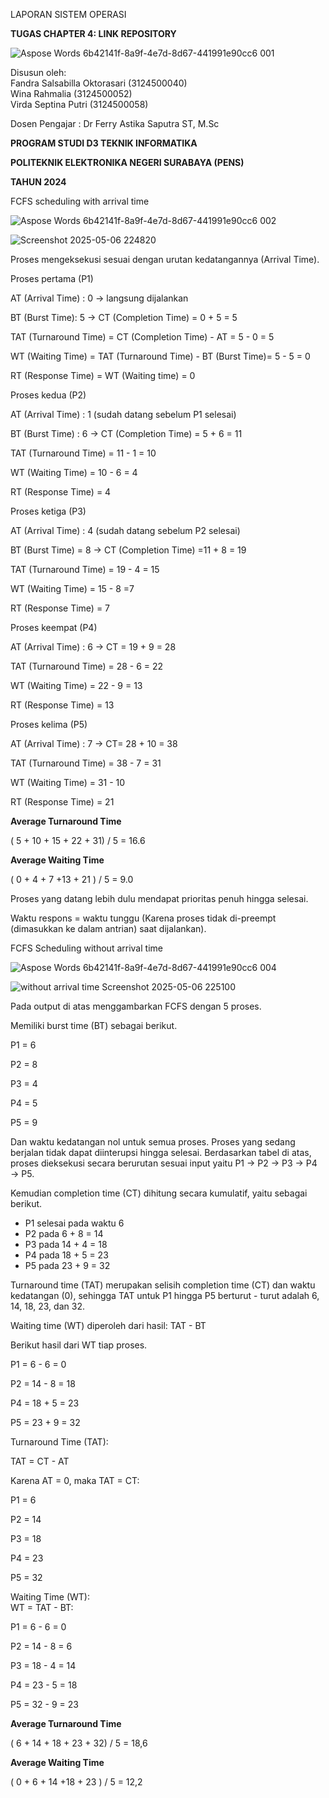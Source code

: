 LAPORAN SISTEM OPERASI

**TUGAS CHAPTER 4: LINK REPOSITORY**

 
![Aspose Words 6b42141f-8a9f-4e7d-8d67-441991e90cc6 001](https://github.com/user-attachments/assets/88a70893-8955-449b-838a-7231a57693e2)

    
Disusun oleh:  
Fandra Salsabilla Oktorasari 	(3124500040)  
Wina Rahmalia 			(3124500052)  
Virda Septina Putri 			(3124500058)

Dosen Pengajar  	: Dr Ferry Astika Saputra ST, M.Sc

 

 

**PROGRAM STUDI D3 TEKNIK INFORMATIKA**

**POLITEKNIK ELEKTRONIKA NEGERI SURABAYA (PENS)**

**TAHUN 2024**

FCFS scheduling with arrival time

![Aspose Words 6b42141f-8a9f-4e7d-8d67-441991e90cc6 002](https://github.com/user-attachments/assets/760b3bb7-c677-435e-9fe2-eadcc63e428a)

![Screenshot 2025-05-06 224820](https://github.com/user-attachments/assets/be405e92-5749-4c6d-8069-c5cabe6e6290)


Proses mengeksekusi sesuai dengan urutan kedatangannya (Arrival Time).

Proses pertama (P1)

AT (Arrival Time) : 0 → langsung dijalankan

BT (Burst Time): 5 → CT (Completion Time)  \= 0 \+ 5 \= 5

TAT (Turnaround Time) \= CT (Completion Time) \- AT \= 5 \- 0 \= 5

WT (Waiting Time) \= TAT (Turnaround Time)  \- BT (Burst Time)= 5 \- 5 \= 0

RT (Response Time) \= WT (Waiting time) \= 0

Proses kedua (P2)

AT (Arrival Time) : 1 (sudah datang sebelum P1 selesai)

BT (Burst Time) : 6 → CT (Completion Time)  \= 5 \+ 6 \= 11

TAT (Turnaround Time) \= 11 \- 1 \= 10

WT (Waiting Time)  \= 10 \- 6 \= 4

RT (Response Time) \=  4

Proses ketiga (P3)

AT (Arrival Time) : 4 (sudah datang sebelum P2 selesai)

BT (Burst Time) \= 8 → CT (Completion Time)  \=11 \+ 8 \= 19

TAT (Turnaround Time) \= 19 \- 4 \= 15

WT (Waiting Time) \= 15 \- 8 \=7

RT (Response Time) \= 7

Proses keempat (P4)

AT (Arrival Time) : 6 → CT \= 19 \+ 9 \= 28

TAT (Turnaround Time) \= 28 \- 6  \= 22

WT (Waiting Time) \= 22 \- 9 \= 13

RT (Response Time) \= 13

Proses kelima (P5)

AT (Arrival Time) : 7 → CT= 28 \+ 10 \= 38

TAT (Turnaround Time) \= 38 \- 7 \= 31

WT (Waiting Time) \= 31 \- 10

RT (Response Time) \= 21 

**Average Turnaround Time**

( 5 \+ 10 \+ 15 \+ 22 \+ 31\) / 5 \= 16.6

**Average Waiting Time**

( 0 \+ 4 \+ 7 \+13 \+ 21 ) / 5 \= 9.0

Proses yang datang lebih dulu mendapat prioritas penuh hingga selesai.

Waktu respons \= waktu tunggu (Karena proses tidak di-preempt (dimasukkan ke dalam antrian) saat dijalankan).

FCFS Scheduling without arrival time

![Aspose Words 6b42141f-8a9f-4e7d-8d67-441991e90cc6 004](https://github.com/user-attachments/assets/ddb4477c-a9f2-47c5-aebf-c1e17e0b4a85)

![without arrival time Screenshot 2025-05-06 225100](https://github.com/user-attachments/assets/95e638e9-ab19-4209-9359-e0cd635ea7c8)

Pada output di atas menggambarkan FCFS dengan 5 proses.

Memiliki burst time (BT) sebagai berikut.

P1 \= 6

P2 \= 8

P3 \= 4

P4 \= 5

P5 \= 9

Dan waktu kedatangan  nol untuk semua proses. Proses yang sedang berjalan tidak dapat diinterupsi hingga selesai. Berdasarkan tabel di atas, proses dieksekusi secara berurutan sesuai input yaitu P1 → P2 → P3 → P4 → P5.

Kemudian completion time (CT) dihitung secara kumulatif, yaitu sebagai berikut.

* P1 selesai pada waktu 6  
* P2 pada 6 \+ 8 \= 14  
* P3 pada 14 \+ 4 \= 18  
* P4 pada 18 \+ 5 \= 23  
* P5 pada 23 \+ 9 \= 32

Turnaround time (TAT) merupakan selisih completion time (CT) dan waktu kedatangan (0), sehingga TAT untuk P1 hingga P5 berturut \- turut adalah 6, 14, 18, 23, dan 32\.

Waiting time (WT) diperoleh dari hasil: TAT \- BT

Berikut hasil dari WT tiap proses.

P1 \= 6 \- 6 \= 0

P2 \= 14 \- 8 \= 18

P4 \= 18 \+ 5 \= 23

P5 \= 23 \+ 9 \= 32

Turnaround Time (TAT):

TAT \= CT \- AT

Karena AT \= 0, maka TAT \= CT:

P1 \= 6

P2 \= 14

P3 \= 18

P4 \= 23

P5 \= 32

Waiting Time (WT):  
WT \= TAT \- BT:

P1 \= 6 \- 6 \= 0

P2 \= 14 \- 8 \= 6

P3 \= 18 \- 4 \= 14

P4 \= 23 \- 5 \= 18

P5 \= 32 \- 9 \= 23

**Average Turnaround Time**

( 6 \+ 14 \+ 18 \+ 23 \+ 32\) / 5 \= 18,6

**Average Waiting Time**

( 0 \+ 6 \+ 14 \+18 \+ 23 ) / 5 \= 12,2
